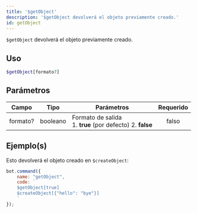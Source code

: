 ```yaml
---
title: '$getObject'
description: '$getObject devolverá el objeto previamente creado.'
id: getObject
---
```


`$getObject` devolverá el objeto previamente creado.

## Uso

```php
$getObject[formato?]
```

## Parámetros

| Campo    | Tipo     | Parámetros                                                             | Requerido |
| -------- | -------- | ---------------------------------------------------------------------- |:---------:|
| formato? | booleano | Formato de salida <br /> 1. **true** (por defecto)  2. **false** |   falso   |

## Ejemplo(s)

Esto devolverá el objeto creado en `$createObject`:

```javascript
bot.command({
    name: "getObject",
    code: `
    $getObject[true]
    $createObject[{"hello": "bye"}]
    `
});
```